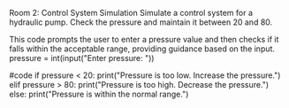 Room 2: Control System Simulation
Simulate a control system for a hydraulic pump. Check the
pressure and maintain it between 20 and 80.

This code prompts the user to enter a pressure value and then checks if it falls within the acceptable range, providing guidance based on the input.
pressure = int(input("Enter pressure: "))


#code
if pressure < 20:
    print("Pressure is too low. Increase the pressure.")
elif pressure > 80:
    print("Pressure is too high. Decrease the pressure.")
else:
    print("Pressure is within the normal range.")
